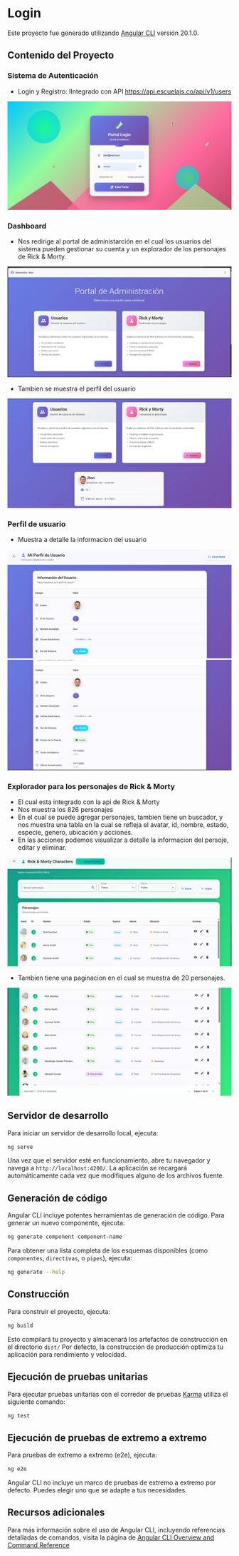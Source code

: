 # Login

Este proyecto fue generado utilizando [Angular CLI](https://github.com/angular/angular-cli) versión 20.1.0.

## Contenido del Proyecto

### Sistema de Autenticación
- Login y Registro: IIntegrado con API https://api.escuelajs.co/api/v1/users
  
![Login Form](https://github.com/lulu123hh/imagenes/blob/7c167d90d7e95d9f2c8fa42288a427dbab639308/imagen1.png)

### Dashboard
- Nos redirige al portal de administarción en el cual los usuarios del sistema pueden gestionar su cuenta y un explorador de los personajes de Rick & Morty.
  
![Login Form](https://github.com/lulu123hh/imagenes/blob/7c167d90d7e95d9f2c8fa42288a427dbab639308/imagen2.png)

- Tambien se muestra el perfil del usuario
  
![Login Form](https://github.com/lulu123hh/imagenes/blob/7c167d90d7e95d9f2c8fa42288a427dbab639308/imagen3.png)

### Perfil de usuario
- Muestra a detalle la informacion del usuario
  
![Login Form](https://github.com/lulu123hh/imagenes/blob/7c167d90d7e95d9f2c8fa42288a427dbab639308/imagen4.png) 
![Login Form](https://github.com/lulu123hh/imagenes/blob/7c167d90d7e95d9f2c8fa42288a427dbab639308/imagen5.png)

### Explorador para los personajes de Rick & Morty
- El cual esta integrado con la api de Rick & Morty
- Nos muestra los 826 personajes 
- En el cual se puede agregar personajes, tambien tiene un buscador, y nos muestra una tabla en la cual se refleja el avatar, id, nombre, estado, especie, genero, ubicación y acciones.
- En las acciones podemos visualizar a detalle la informacion del persoje, editar y eliminar.
  
![Login Form](https://github.com/lulu123hh/imagenes/blob/7c167d90d7e95d9f2c8fa42288a427dbab639308/imagen6.png)
- Tambien tiene una paginacion en el cual se muestra de 20 personajes.
  
![Login Form](https://github.com/lulu123hh/imagenes/blob/7c167d90d7e95d9f2c8fa42288a427dbab639308/imagen7.png) 

## Servidor de desarrollo

Para iniciar un servidor de desarrollo local, ejecuta:

```bash
ng serve
```

Una vez que el servidor esté en funcionamiento, abre tu navegador y navega a `http://localhost:4200/`. La aplicación se recargará automáticamente cada vez que modifiques alguno de los archivos fuente.

## Generación de código

Angular CLI incluye potentes herramientas de generación de código. Para generar un nuevo componente, ejecuta:

```bash
ng generate component component-name
```

Para obtener una lista completa de los esquemas disponibles (como `componentes`, `directivas`, o `pipes`), ejecuta:

```bash
ng generate --help
```

## Construcción

Para construir el proyecto, ejecuta:

```bash
ng build
```

Esto compilará tu proyecto y almacenará los artefactos de construcción en el directorio `dist/` Por defecto, la construcción de producción optimiza tu aplicación para rendimiento y velocidad.

## Ejecución de pruebas unitarias

Para ejecutar pruebas unitarias con el corredor de pruebas [Karma](https://karma-runner.github.io) utiliza el siguiente comando:

```bash
ng test
```

## Ejecución de pruebas de extremo a extremo

Para pruebas de extremo a extremo (e2e), ejecuta:

```bash
ng e2e
```

Angular CLI no incluye un marco de pruebas de extremo a extremo por defecto. Puedes elegir uno que se adapte a tus necesidades.

## Recursos adicionales

Para más información sobre el uso de Angular CLI, incluyendo referencias detalladas de comandos, visita la página de [Angular CLI Overview and Command Reference](https://angular.dev/tools/cli)
